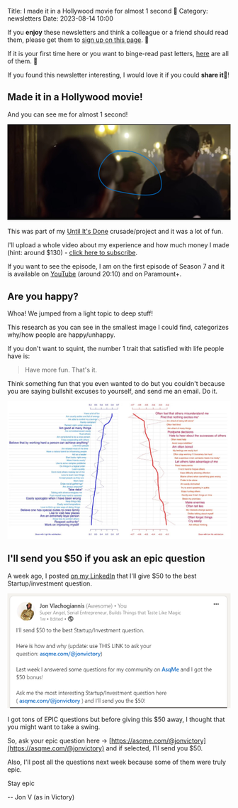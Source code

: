 Title: I made it in a Hollywood movie for almost 1 second 🎥
Category: newsletters
Date: 2023-08-14 10:00

If you **enjoy** these newsletters and think a colleague or a friend should read them, please get them to [sign up on this page](https://jon.io/). 📝

If it is your first time here or you want to binge-read past letters, [here](https://jon.io/category/newsletters) are all of them. 📰

If you found this newsletter interesting, I would love it if you could **share it**🔗!

## Made it in a Hollywood movie! 

And you can see me for almost 1 second! 

![](/images/sealteam.jpg)

This was part of my [Until It's Done](/my-13-year-project-until-it-is-done) crusade/project and it was a lot of fun. 

I'll upload a whole video about my experience and how much money I made (hint: around $130) - [click here to subscribe](https://jon.io/youtube). 


If you want to see the episode, I am on the first episode of Season 7 and it is available on [YouTube](https://www.youtube.com/watch?v=pzOnjM3A4LI&t=1213s) (around 20:10) and on Paramount+.


## Are you happy?

Whoa! We jumped from a light topic to deep stuff!

This research as you can see in the smallest image I could find, categorizes why/how people are happy/unhappy.

If you don't want to squint, the number 1 trait that satisfied with life people have is:

> Have more fun. That's it.

Think something fun that you even wanted to do but you couldn't because you are saying bullshit excuses to yourself, and send me an email. Do it.

![](/images/areyouhappy.png)

## I'll send you $50 if you ask an epic question

A week ago, I posted [on my LinkedIn](https://www.linkedin.com/posts/johnvlachoyiannis_ill-send-50-to-the-best-startupinvestment-activity-7226338219632603136-faO9?utm_source=share&utm_medium=member_desktop) that I'll give $50 to the best Startup/investment question.

![](/images/50.png)

I got tons of EPIC questions but before giving this $50 away, I thought that you might want to take a swing. 


So, ask your epic question here -> [https://asqme.com/@jonvictory](https://asqme.com/@jonvictory) and if selected, I'll send you $50. 

Also, I'll post all the questions next week because some of them were truly epic.

Stay epic

-- Jon V (as in Victory)